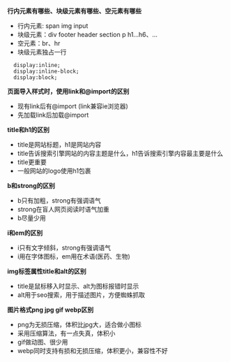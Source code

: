 **行内元素有哪些、块级元素有哪些、空元素有哪些**
- 行内元素: span img input
- 块级元素：div footer header section p h1...h6、...
- 空元素：br、hr
- 块级元素独占一行

```
  display:inline;
  display:inline-block;
  display:block;
```
**页面导入样式时，使用link和@import的区别**
- 现有link后有@import (link兼容ie浏览器)
- 先加载link后加载@import

**title和h1的区别**
- title是网站标题，h1是网站内容
- title告诉搜索引擎网站的内容主题是什么，h1告诉搜索引擎内容最主要是什么
- title更重要
- 一般网站的logo使用h1包裹
  
**b和strong的区别**
- b只有加粗，strong有强调语气
- strong在盲人网页阅读时语气加重
- b尽量少用

**i和em的区别** 
- i只有文字倾斜，strong有强调语气
- i用在字体图标，em用在术语(医药、生物)
  
**img标签属性title和alt的区别** 
- title是鼠标移入时显示、alt为图标报错时显示
- alt用于seo搜索，用于描述图片，方便蜘蛛抓取

**图片格式png jpg gif webp区别** 
- png为无损压缩，体积比jpg大，适合做小图标
- 采用压缩算法，有一点失真，体积小
- gif做动图、很少用
- webp同时支持有损和无损压缩，体积更小，兼容性不好


